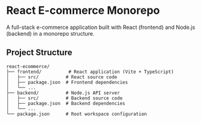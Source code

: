 # React E-commerce Monorepo

A full-stack e-commerce application built with React (frontend) and Node.js (backend) in a monorepo structure.

## Project Structure

```
react-ecommerce/
├── frontend/          # React application (Vite + TypeScript)
│   ├── src/          # React source code
│   ├── package.json  # Frontend dependencies
│   └── ...
├── backend/          # Node.js API server
│   ├── src/          # Backend source code
│   ├── package.json  # Backend dependencies
│   └── ...
└── package.json      # Root workspace configuration
```
